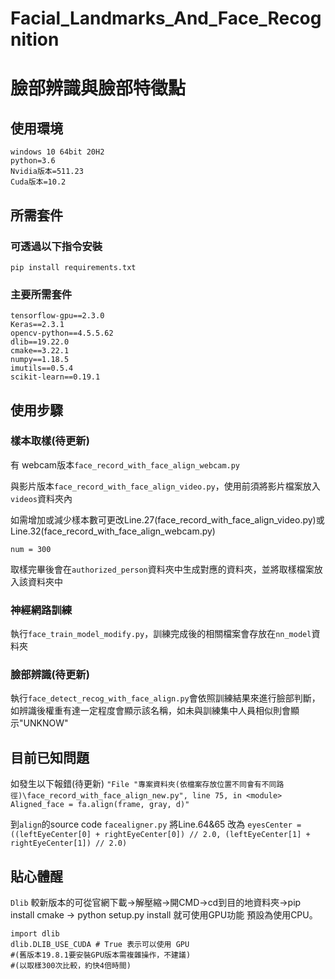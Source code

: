 ﻿# Facial_Landmarks_And_Face_Recognition

# 臉部辨識與臉部特徵點

## 使用環境

```
windows 10 64bit 20H2
python=3.6
Nvidia版本=511.23
Cuda版本=10.2
```

## 所需套件

### 可透過以下指令安裝

```
pip install requirements.txt
```

### 主要所需套件

```
tensorflow-gpu==2.3.0
Keras==2.3.1
opencv-python==4.5.5.62
dlib==19.22.0
cmake==3.22.1
numpy==1.18.5
imutils==0.5.4
scikit-learn==0.19.1
```

## 使用步驟

### 樣本取樣(待更新)

有 webcam版本`face_record_with_face_align_webcam.py`

與影片版本`face_record_with_face_align_video.py`，使用前須將影片檔案放入`videos`資料夾內

如需增加或減少樣本數可更改Line.27(face_record_with_face_align_video.py)或
Line.32(face_record_with_face_align_webcam.py)

```
num = 300
```

取樣完畢後會在`authorized_person`資料夾中生成對應的資料夾，並將取樣檔案放入該資料夾中

### 神經網路訓練

執行`face_train_model_modify.py`，訓練完成後的相關檔案會存放在`nn_model`資料夾

### 臉部辨識(待更新)

執行`face_detect_recog_with_face_align.py`會依照訓練結果來進行臉部判斷，如辨識後權重有達一定程度會顯示該名稱，如未與訓練集中人員相似則會顯示"UNKNOW"

## 目前已知問題

如發生以下報錯(待更新)
`"File "專案資料夾(依檔案存放位置不同會有不同路徑)\face_record_with_face_align_new.py", line 75, in <module> Aligned_face = fa.align(frame, gray, d)"`

到`align`的source code `facealigner.py` 將Line.64&65 改為 `eyesCenter = ((leftEyeCenter[0] + rightEyeCenter[0]) // 2.0, (leftEyeCenter[1] + rightEyeCenter[1]) // 2.0)`

## 貼心體醒

`Dlib` 較新版本的可從官網下載->解壓縮->開CMD->cd到目的地資料夾->pip install cmake -> python setup.py install 就可使用GPU功能 預設為使用CPU。

```----------------#Dlib GPU ----------------
import dlib
dlib.DLIB_USE_CUDA # True 表示可以使用 GPU
#(舊版本19.8.1要安裝GPU版本需複雜操作，不建議)
#(以取樣300次比較，約快4倍時間)
```
